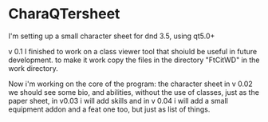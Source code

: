 CharaQTersheet
==============

I'm setting up a small character sheet for dnd 3.5, using qt5.0+

v 0.1 I finished to work on a class viewer tool that shoiuld be useful in future development. to make it work copy the files in the directory "FtCitWD" in the work directory.

Now i'm working on the core of the program: the character sheet in v 0.02 we should see some bio,  and abilities, without the use of classes, just as the paper sheet, in v0.03 i will add skills and in  v 0.04 i will add a small equipment addon and a feat one too, but just as list of things.
